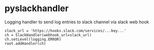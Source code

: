 # pyslackhandler
Logging handler to send log entries to slack channel via slack web hook

```
slack_url = 'https://hooks.slack.com/services/...key...'
ch = SlackHandler(webhook_url=slack_url)
ch.setLevel(logging.ERROR)
root.addHandler(ch)
```
